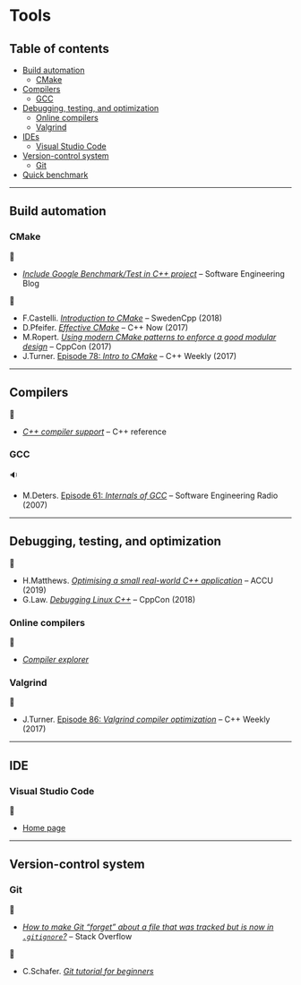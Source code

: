 # Tools

## Table of contents

* [Build automation](#build-automation)
	* [CMake](#cmake)
* [Compilers](#compilers)
	* [GCC](#gcc)
* [Debugging, testing, and optimization](#debugging-testing-and-optimization)
	* [Online compilers](#online-compilers)
	* [Valgrind](#valgrind)
* [IDEs](#ides)
	* [Visual Studio Code](#visual-studio-code)
* [Version-control system](#version-control-system)
	* [Git](#git)
* [Quick benchmark](http://quick-bench.com/)

---

## Build automation

### CMake

:link:

* [*Include Google Benchmark/Test in C++ project*](https://felixmoessbauer.com/blog-reader/include-google-benchmark-test-in-c-project.html) &ndash; Software Engineering Blog

:movie_camera:

* F.Castelli. [*Introduction to CMake*](https://www.youtube.com/watch?v=jt3meXdP-QI) &ndash; SwedenCpp (2018)
* D.Pfeifer. [*Effective CMake*](https://www.youtube.com/watch?v=bsXLMQ6WgIk) &ndash; C++ Now (2017)
* M.Ropert. [*Using modern CMake patterns to enforce a good modular design*](https://www.youtube.com/watch?v=eC9-iRN2b04) &ndash; CppCon (2017)
* J.Turner. [Episode 78: *Intro to CMake*](https://www.youtube.com/watch?v=HPMvU64RUTY) &ndash; C++ Weekly (2017)

---

## Compilers

:link:

* [*C++ compiler support*](https://en.cppreference.com/w/cpp/compiler_support) &ndash; C++ reference

### GCC

:sound:

* M.Deters. [Episode 61: *Internals of GCC*](http://www.se-radio.net/2007/07/episode-61-internals-of-gcc/) &ndash; Software Engineering Radio (2007)

---

## Debugging, testing, and optimization

:movie_camera:

* H.Matthews. [*Optimising a small real-world C++ application*](https://www.youtube.com/watch?v=fDlE93hs_-U) &ndash; ACCU (2019)
* G.Law. [*Debugging Linux C++*](https://www.youtube.com/watch?v=V1t6faOKjuQ) &ndash; CppCon (2018)

### Online compilers

:link:

* [*Compiler explorer*](https://godbolt.org/)

### Valgrind

:movie_camera:

* J.Turner. [Episode 86: *Valgrind compiler optimization*](https://www.youtube.com/watch?v=3l0BQs2ThTo) &ndash; C++ Weekly (2017)

---

## IDE

### Visual Studio Code

:link:

* [Home page](https://code.visualstudio.com/)

---

## Version-control system

### Git

:link:

* [*How to make Git “forget” about a file that was tracked but is now in `.gitignore`?*](https://stackoverflow.com/questions/1274057/how-to-make-git-forget-about-a-file-that-was-tracked-but-is-now-in-gitignore) &ndash; Stack Overflow

:movie_camera:

* C.Schafer. [*Git tutorial for beginners*](https://www.youtube.com/playlist?list=PL-osiE80TeTuRUfjRe54Eea17-YfnOOAx)
